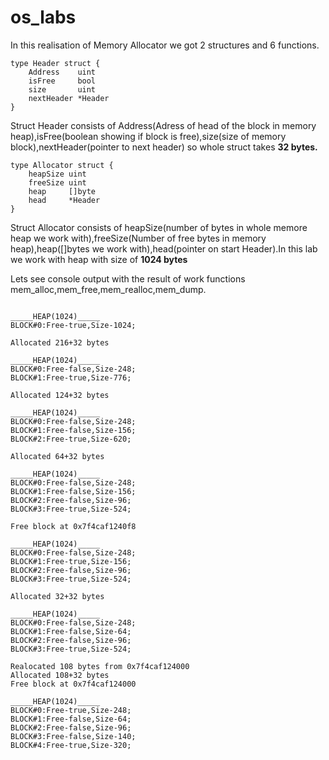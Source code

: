 # os_labs
In this realisation of Memory Allocator we got 2 structures and 6 functions.

```
type Header struct { 
	Address    uint 
	isFree     bool
	size       uint
	nextHeader *Header
}
```
Struct Header consists of Address(Adress of head of the block in memory heap),isFree(boolean showing if block is free),size(size of memory block),nextHeader(pointer to next header) so whole struct takes **32 bytes.**

```
type Allocator struct {
	heapSize uint
	freeSize uint
	heap     []byte
	head     *Header
}
```
Struct Allocator consists of heapSize(number of bytes in whole memore heap we work with),freeSize(Number of free bytes in memory heap),heap([]bytes we work with),head(pointer on start Header).In this lab we work with heap with size of **1024 bytes**

Lets see console output with the result of work functions mem_alloc,mem_free,mem_realloc,mem_dump.

```

_____HEAP(1024)_____
BLOCK#0:Free-true,Size-1024;

Allocated 216+32 bytes

_____HEAP(1024)_____
BLOCK#0:Free-false,Size-248;
BLOCK#1:Free-true,Size-776;

Allocated 124+32 bytes

_____HEAP(1024)_____
BLOCK#0:Free-false,Size-248;
BLOCK#1:Free-false,Size-156;
BLOCK#2:Free-true,Size-620;

Allocated 64+32 bytes

_____HEAP(1024)_____
BLOCK#0:Free-false,Size-248;
BLOCK#1:Free-false,Size-156;
BLOCK#2:Free-false,Size-96;
BLOCK#3:Free-true,Size-524;

Free block at 0x7f4caf1240f8

_____HEAP(1024)_____
BLOCK#0:Free-false,Size-248;
BLOCK#1:Free-true,Size-156;
BLOCK#2:Free-false,Size-96;
BLOCK#3:Free-true,Size-524;

Allocated 32+32 bytes

_____HEAP(1024)_____
BLOCK#0:Free-false,Size-248;
BLOCK#1:Free-false,Size-64;
BLOCK#2:Free-false,Size-96;
BLOCK#3:Free-true,Size-524;

Realocated 108 bytes from 0x7f4caf124000
Allocated 108+32 bytes
Free block at 0x7f4caf124000

_____HEAP(1024)_____
BLOCK#0:Free-true,Size-248;
BLOCK#1:Free-false,Size-64;
BLOCK#2:Free-false,Size-96;
BLOCK#3:Free-false,Size-140;
BLOCK#4:Free-true,Size-320;

```

